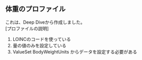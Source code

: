 ## 体重のプロファイル
これは、Deep Diveから作成しました。  
[プロファイルの説明]  
1. LOINCのコードを使っている
1. 量の値のみを設定している
1. ValueSet BodyWeightUnits からデータを設定する必要がある